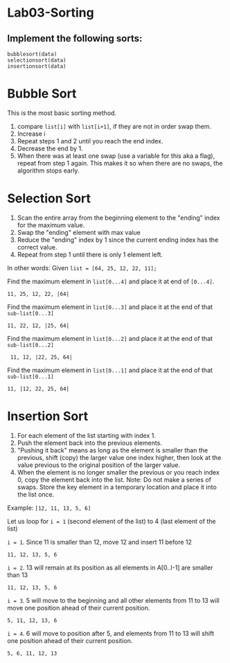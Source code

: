 # Lab03-Sorting

## Implement the following sorts:
    
    bubblesort(data)
    selectionsort(data)
    insertionsort(data)

# Bubble Sort

 This is the most basic sorting method. 
 1. compare `list[i]` with `list[i+1]`, if they are not in order swap them.
 2. Increase i
 3. Repeat steps 1 and 2 until you reach the end index.
 4. Decrease the end by 1.
 5. When there was at least one swap (use a variable for this aka a flag), repeat from step 1 again. 
    This makes it so when there are no swaps, the algorithm stops early.



# Selection Sort

 1. Scan the entire array from the beginning element to the "ending" index for the maximum value.
 2. Swap the "ending" element with max value
 3. Reduce the "ending" index by 1 since the current ending index has the correct value.
 4. Repeat from step 1 until there is only 1 element left.


 In other words:
 Given `list = [64, 25, 12, 22, 11];`

 Find the maximum element in `list[0...4]` and place it at end of `[0...4]`.

 `11, 25, 12, 22, |64|`

 Find the maximum element in `list[0...3]` and place it at the end of that `sub-list[0...3]`
 
 `11, 22, 12, |25, 64|`

 Find the maximum element in `list[0...2]` and place it at the end of that `sub-list[0...2]`

` 11, 12, |22, 25, 64|`

 Find the maximum element in `list[0...1]` and place it at the end of that `sub-list[0...1]`

 `11, |12, 22, 25, 64|`

 # Insertion Sort

1. For each element of the list starting with index 1.
2. Push the element back into the previous elements.
3. "Pushing it back" means as long as the element is smaller than the previous, shift (copy) the larger value one index higher, 
    then look at the value previous to the original position of the larger value.
4. When the element is no longer smaller the previous or you reach index 0, copy the element back into the list.
Note: Do not make a series of swaps. Store the key element in a temporary location and place it into the list once.

Example:
`[12, 11, 13, 5, 6]`

Let us loop for `i = 1` (second element of the list) to 4 (last element of the list)

`i = 1`. Since 11 is smaller than 12, move 12 and insert 11 before 12

`11, 12, 13, 5, 6`

`i = 2`. 13 will remain at its position as all elements in A[0..I-1] are smaller than 13

`11, 12, 13, 5, 6`

`i = 3`. 5 will move to the beginning and all other elements from 11 to 13 will move one position ahead of their current position.

`5, 11, 12, 13, 6`

`i = 4`. 6 will move to position after 5, and elements from 11 to 13 will shift one position ahead of their current position.

`5, 6, 11, 12, 13 `
